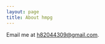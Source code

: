 ```yaml
---
layout: page
title: About hmpg
---
```


Email me at <a href="mailto:h82044309@gmail.com">h82044309@gmail.com</a>.
